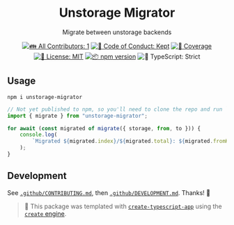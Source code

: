 <h1 align="center">Unstorage Migrator</h1>

<p align="center">Migrate between unstorage backends</p>

<p align="center">
	<!-- prettier-ignore-start -->
	<!-- ALL-CONTRIBUTORS-BADGE:START - Do not remove or modify this section -->
	<a href="#contributors" target="_blank"><img alt="👪 All Contributors: 1" src="https://img.shields.io/badge/%F0%9F%91%AA_all_contributors-1-21bb42.svg" /></a>
<!-- ALL-CONTRIBUTORS-BADGE:END -->
	<!-- prettier-ignore-end -->
	<a href="https://github.com/nperez0111/unstorage-migrator/blob/main/.github/CODE_OF_CONDUCT.md" target="_blank"><img alt="🤝 Code of Conduct: Kept" src="https://img.shields.io/badge/%F0%9F%A4%9D_code_of_conduct-kept-21bb42" /></a>
	<a href="https://codecov.io/gh/nperez0111/unstorage-migrator" target="_blank"><img alt="🧪 Coverage" src="https://img.shields.io/codecov/c/github/nperez0111/unstorage-migrator?label=%F0%9F%A7%AA%20coverage" /></a>
	<a href="https://github.com/nperez0111/unstorage-migrator/blob/main/LICENSE.md" target="_blank"><img alt="📝 License: MIT" src="https://img.shields.io/badge/%F0%9F%93%9D_license-MIT-21bb42.svg"></a>
	<a href="http://npmjs.com/package/unstorage-migrator"><img alt="📦 npm version" src="https://img.shields.io/npm/v/unstorage-migrator?color=21bb42&label=%F0%9F%93%A6%20npm" /></a>
	<img alt="💪 TypeScript: Strict" src="https://img.shields.io/badge/%F0%9F%92%AA_typescript-strict-21bb42.svg" />
</p>

## Usage

```shell
npm i unstorage-migrator
```

```ts
// Not yet published to npm, so you'll need to clone the repo and run `npm i` in the root directory
import { migrate } from "unstorage-migrator";

for await (const migrated of migrate({ storage, from, to })) {
	console.log(
		`Migrated ${migrated.index}/${migrated.total}: ${migrated.fromKey} -> ${migrated.toKey}`,
	);
}
```

## Development

See [`.github/CONTRIBUTING.md`](./.github/CONTRIBUTING.md), then [`.github/DEVELOPMENT.md`](./.github/DEVELOPMENT.md).
Thanks! 💖

<!-- You can remove this notice if you don't want it 🙂 no worries! -->

> 💝 This package was templated with [`create-typescript-app`](https://github.com/JoshuaKGoldberg/create-typescript-app) using the [`create` engine](https://create.bingo).
